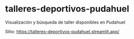 # talleres-deportivos-pudahuel
Visualización y búsqueda de taller disponibles en Pudahuel

Sitio: https://talleres-deportivos-pudahuel.streamlit.app/